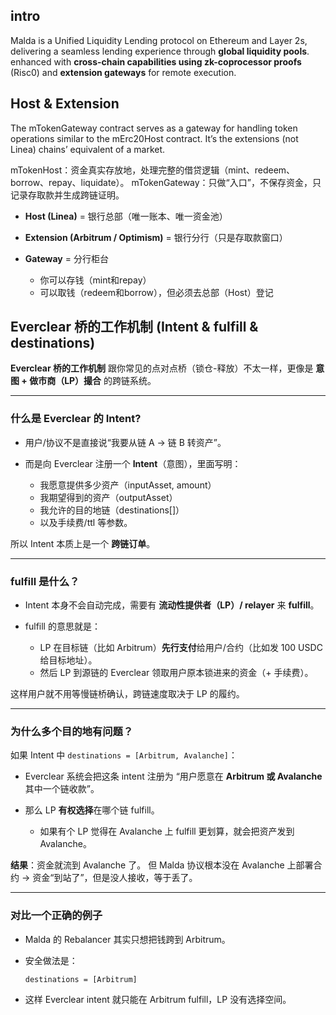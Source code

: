 
## intro
Malda is a Unified Liquidity Lending protocol on Ethereum and Layer 2s, delivering a seamless lending experience through **global liquidity pools**. 
enhanced with **cross-chain capabilities using zk-coprocessor proofs** (Risc0) and **extension gateways** for remote execution.

## Host & Extension

The mTokenGateway contract serves as a gateway for handling token operations similar to the mErc20Host contract. It’s the extensions (not Linea) chains’ equivalent of a market.

mTokenHost：资金真实存放地，处理完整的借贷逻辑（mint、redeem、borrow、repay、liquidate）。
mTokenGateway：只做“入口”，不保存资金，只记录存取款并生成跨链证明。

* **Host (Linea)** = 银行总部（唯一账本、唯一资金池）
* **Extension (Arbitrum / Optimism)** = 银行分行（只是存取款窗口）
* **Gateway** = 分行柜台

  * 你可以存钱（mint和repay）
  * 可以取钱（redeem和borrow），但必须去总部（Host）登记

## Everclear 桥的工作机制 (Intent & fulfill & destinations)

 **Everclear 桥的工作机制** 跟你常见的点对点桥（锁仓-释放）不太一样，更像是 **意图 + 做市商（LP）撮合** 的跨链系统。

---

### 什么是 Everclear 的 Intent?

* 用户/协议不是直接说“我要从链 A → 链 B 转资产”。
* 而是向 Everclear 注册一个 **Intent**（意图），里面写明：

  * 我愿意提供多少资产（inputAsset, amount）
  * 我期望得到的资产（outputAsset）
  * 我允许的目的地链（destinations[]）
  * 以及手续费/ttl 等参数。

所以 Intent 本质上是一个 **跨链订单**。

---

### fulfill 是什么？

* Intent 本身不会自动完成，需要有 **流动性提供者（LP）/ relayer** 来 **fulfill**。
* fulfill 的意思就是：

  * LP 在目标链（比如 Arbitrum）**先行支付**给用户/合约（比如发 100 USDC 给目标地址）。
  * 然后 LP 到源链的 Everclear 领取用户原本锁进来的资金（+ 手续费）。

这样用户就不用等慢链桥确认，跨链速度取决于 LP 的履约。

---

### 为什么多个目的地有问题？

如果 Intent 中 `destinations = [Arbitrum, Avalanche]`：

* Everclear 系统会把这条 intent 注册为 “用户愿意在 **Arbitrum 或 Avalanche** 其中一个链收款”。
* 那么 LP **有权选择**在哪个链 fulfill。

  * 如果有个 LP 觉得在 Avalanche 上 fulfill 更划算，就会把资产发到 Avalanche。

**结果**：资金就流到 Avalanche 了。
但 Malda 协议根本没在 Avalanche 上部署合约 → 资金“到站了”，但是没人接收，等于丢了。

---

### 对比一个正确的例子

* Malda 的 Rebalancer 其实只想把钱跨到 Arbitrum。
* 安全做法是：

  ```
  destinations = [Arbitrum]
  ```
* 这样 Everclear intent 就只能在 Arbitrum fulfill，LP 没有选择空间。



